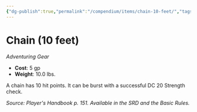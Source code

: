 ```yaml
---
{"dg-publish":true,"permalink":"/compendium/items/chain-10-feet/","tags":["compendium/src/5e/phb","item/gear"]}
---
```


# Chain (10 feet)
*Adventuring Gear*  

- **Cost**: 5 gp
- **Weight**: 10.0 lbs.

A chain has 10 hit points. It can be burst with a successful DC 20 Strength check.

*Source: Player's Handbook p. 151. Available in the SRD and the Basic Rules.*